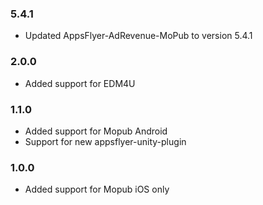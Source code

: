 

### 5.4.1
* Updated AppsFlyer-AdRevenue-MoPub to version 5.4.1


### 2.0.0
* Added support for EDM4U


### 1.1.0
* Added support for Mopub Android
* Support for new appsflyer-unity-plugin


### 1.0.0
* Added support for Mopub iOS only
